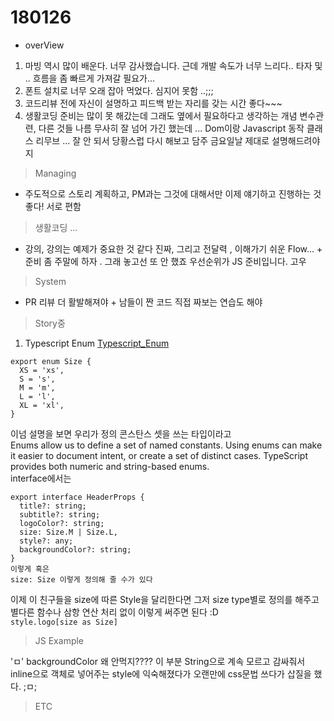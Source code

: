 # 180126

* overView

1. 마빙 역시 많이 배운다. 너무 감사했습니다. 근데 개발 속도가 너무 느리다.. 타자 및 .. 흐름을 좀 빠르게 가져갈 필요가...
1. 폰트 설치로 너무 오래 잡아 먹었다. 심지어 못함 ..;;; 
1. 코드리뷰 전에 자신이 설명하고 피드백 받는 자리를 갖는 시간 좋다~~~
1. 생활코딩 준비는 많이 못 해갔는데 그래도 옆에서 필요하다고 생각하는 개념 변수관련, 다른 것들 나름 무사히 잘 넘어 가긴 했는데 ... Dom이랑 Javascript 동작 클래스 리무브 ... 잘 안 되서 당황스럽 다시 해보고 담주 금요일날 제대로 설명해드려야지 

> Managing 

* 주도적으로 스토리 계획하고, PM과는 그것에 대해서만 이제 얘기하고 진행하는 것 좋다! 서로 편함 

> 생활코딩 ...

* 강의, 강의는 예제가 중요한 것 같다 진짜, 그리고 전달력 , 이해가기 쉬운 Flow... + 준비 좀 주말에 하자 . 그래 놓고선 또 안 했죠 우선순위가 JS 준비입니다. 고우 

> System 

* PR 리뷰 더 활발해져야 + 남들이 짠 코드 직접 짜보는 연습도 해야 

> Story중 

1. Typescript Enum 
[Typescript_Enum](https://www.typescriptlang.org/docs/handbook/enums.html)
```
export enum Size {
  XS = 'xs',
  S = 's',
  M = 'm',
  L = 'l',
  XL = 'xl',
}
``` 
이넘 설명을 보면 우리가 정의 콘스탄스 셋을 쓰는 타입이라고 </br>
Enums allow us to define a set of named constants. Using enums can make it easier to document intent, or create a set of distinct cases. TypeScript provides both numeric and string-based enums.<br>
interface에서는 
```
export interface HeaderProps {
  title?: string;
  subtitle?: string;
  logoColor?: string;
  size: Size.M | Size.L,
  style?: any;
  backgroundColor?: string;
}
이렇게 혹은 
size: Size 이렇게 정의해 줄 수가 있다 
```

이제 이 친구들을 size에 따른 Style을 달리한다면 그저 size type별로 정의를 해주고 별다른 함수나 삼항 연산 처리 없이 
이렇게 써주면 된다 :D<br> 
`style.logo[size as Size]`

> JS Example 

'ㅁ' backgroundColor 왜 안먹지???? 이 부분 String으로 계속 모르고 감싸줘서 inline으로 객체로 넣어주는 style에 익숙해졌다가 오랜만에 css문법 쓰다가 삽질을 했다. ;ㅁ;

> ETC



